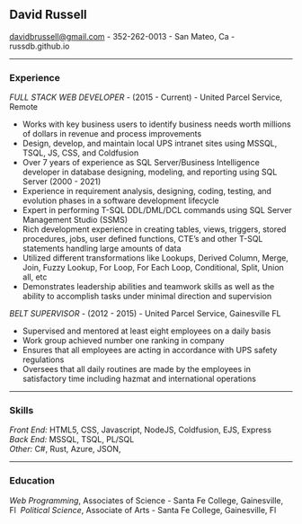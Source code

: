 
## David Russell 
davidbrussell@gmail.com - 352-262-0013 - San Mateo, Ca - russdb.github.io  

<hr>  

### Experience
_FULL STACK WEB DEVELOPER_ - (2015 - Current) - United Parcel Service, Remote  
* Works with key business users to identify business needs worth millions of dollars in revenue and process improvements
* Design, develop, and maintain local UPS intranet sites using MSSQL, TSQL, JS, CSS, and Coldfusion
* Over 7 years of experience as SQL Server/Business Intelligence developer in database designing, modeling, and reporting using SQL Server (2000 - 2021)
* Experience in requirement analysis, designing, coding, testing, and evolution phases in a software development lifecycle
* Expert in performing T-SQL DDL/DML/DCL commands using SQL Server Management Studio (SSMS)
* Rich development experience in creating tables, views, triggers, stored procedures, jobs, user defined functions, CTE’s and other T-SQL statements handling large amounts of data 
* Utilized different transformations like Lookups, Derived Column, Merge, Join, Fuzzy Lookup, For Loop, For Each Loop, Conditional, Split, Union all, etc
 * Demonstrates leadership abilities and teamwork skills as well as the ability to accomplish tasks under minimal direction and supervision  

_BELT SUPERVISOR_ - (2012 - 2015) - United Parcel Service, Gainesville FL
* Supervised and mentored at least eight employees on a daily basis  
* Work group achieved number one ranking in company
* Ensures that all employees are acting in accordance with UPS safety regulations 
* Oversees that all daily routines are made by the employees in satisfactory time including hazmat and international operations   

<hr>  

### Skills  
_Front End:_ HTML5, CSS, Javascript, NodeJS, Coldfusion, EJS, Express  
_Back End:_ MSSQL, TSQL, PL/SQL  
_Other:_ C#, Rust, Azure, JSON,

<hr> 

### Education  
_Web Programming_, Associates of Science - Santa Fe College, Gainesville, Fl 
_Political Science_, Associate of Arts - Santa Fe College, Gainesville, Fl


